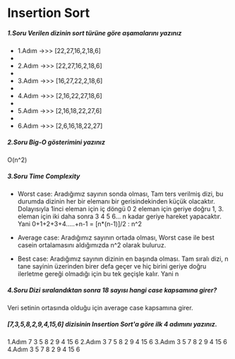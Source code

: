 # Insertion Sort

##### 1.Soru Verilen dizinin sort türüne göre aşamalarını yazınız

- 1.Adım ->>> [22,27,16,2,18,6]
- 
- 2.Adım ->>> [22,27,16,2,18,6]
- 
- 3.Adım ->>> [16,27,22,2,18,6]
- 
- 4.Adım ->>> [2,16,22,27,18,6]
- 
- 5.Adım ->>> [2,16,18,22,27,6]
- 
- 6.Adım ->>> [2,6,16,18,22,27]


##### 2.Soru Big-O gösterimini yazınız

O(n^2)

##### 3.Soru Time Complexity

- Worst case: Aradığımız sayının sonda olması,
Tam ters verilmiş dizi, bu durumda dizinin her bir elemanı bir gerisindekinden küçük olacaktır. Dolayısıyla 1inci eleman için iç döngü 0 2 eleman için geriye doğru 1, 3. eleman için iki daha sonra 3 4 5 6… n kadar geriye hareket yapacaktır. Yani 0+1+2+3+4…..+n-1 = [n*(n-1)]/2 : n^2

- Average case: Aradığımız sayının ortada olması,
Worst case ile best casein ortalamasını aldığımızda n^2 olarak buluruz.

- Best case: Aradığımız sayının dizinin en başında olması.
Tam sıralı dizi, n tane sayinin üzerinden birer defa geçer ve hiç birini geriye doğru ilerletme gereği olmadığı için bu tek geçişle kalır. Yani n

##### 4.Soru Dizi sıralandıktan sonra 18 sayısı hangi case kapsamına girer?

Veri setinin ortasında olduğu için average case kapsamına girer.

##### [7,3,5,8,2,9,4,15,6] dizisinin Insertion Sort'a göre ilk 4 adımını yazınız.

1.Adım	7	3	5	8	2	9	4	15	6
2.Adım	3	7	5	8	2	9	4	15	6
3.Adım	3	5	7	8	2	9	4	15	6
4.Adım	3	5	7	8	2	9	4	15	6